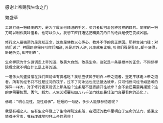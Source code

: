 感谢上帝赐我生命之门

繁盛草


    工匠打造一把精美的刀，是为了展示他精湛的手艺，买刀者却抱着各种各样的目的。同样的一把刀可以制作美味佳肴，也可以杀人。我想工匠打造这把精美刀的目的绝非是使它变成凶器。

    修行之人最强调的是真知正念，这也是佛教以心传心，教外不传的真正原因。耶稣告诫门徒：对他们说:“ 神国的奥秘只叫你们知道,若是对外人讲,凡事就用比喻,叫他们看是看见,却不晓得;听是听见,却不明白”。

    生命禅院为什么强调走上帝的道，敬畏大自然，敬畏生命，这就是一条最根本的正念，不同频禅院理念就不明白什么是上帝的道。

    一道伟大的盛餐摆在我们面前谁有资格吃？我想应该属于明白上帝之道者，坚定不移走上帝之道者。所有的经书只不过是过河的筏子，过不了河永远也无法抵达彼岸，只可惜世间经书如浩瀚的海洋一样大，对于修行者来说该上那条船？这条是不是直接开往彼岸？会不会还需要再摆渡？这的确需要智慧、勇气、毅力。人生苦短要从四万八千法门找到最佳法门真要看你的造化了。

    佛说：“明心见性，见性成佛”。短短的一句话，多少人能够参悟透呢？

    我是有福之人，在有生之年登上了生命禅院这条船，在短短的数年里明白了生命的法门，感激之情难于言表，唯有虔诚地叩拜上帝的恩典！




